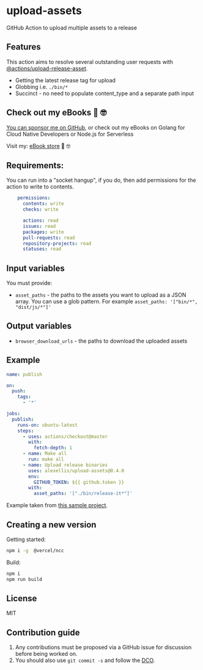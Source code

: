 # upload-assets

GitHub Action to upload multiple assets to a release

## Features

This action aims to resolve several outstanding user requests with [@actions/upload-release-asset](https://github.com/actions/upload-release-asset).

* Getting the latest release tag for upload
* Globbing i.e. `./bin/*`
* Succinct - no need to populate content_type and a separate path input

## Check out my eBooks 📖 🤓

[You can sponsor me on GitHub](https://github.com/sponsors/alexellis/), or check out my eBooks on Golang for Cloud Native Developers or Node.js for Serverless

Visit my: [eBook store](https://store.openfaas.com) 📖 🤓

## Requirements:

You can run into a "socket hangup", if you do, then add permissions for the action to write to contents.

```yaml
    permissions:
      contents: write
      checks: write

      actions: read
      issues: read
      packages: write
      pull-requests: read
      repository-projects: read
      statuses: read
```

## Input variables

You must provide:

* `asset_paths` - the paths to the assets you want to upload as a JSON array. You can use a glob pattern. For example `asset_paths: '["bin/*", "dist/js/*"]'`

## Output variables

*  `browser_download_urls` - the paths to download the uploaded assets

## Example

```yaml
name: publish

on:
  push:
    tags:
      - '*'

jobs:
  publish:
    runs-on: ubuntu-latest
    steps:
      - uses: actions/checkout@master
        with:
          fetch-depth: 1
      - name: Make all
        run: make all
      - name: Upload release binaries
        uses: alexellis/upload-assets@0.4.0
        env:
          GITHUB_TOKEN: ${{ github.token }}
        with:
          asset_paths: '["./bin/release-it*"]'
```

Example taken from [this sample project](https://github.com/alexellis/release-it/blob/master/.github/workflows/publish.yaml).

## Creating a new version

Getting started:

```bash
npm i -g  @vercel/ncc
```

Build:

```bash
npm i
npm run build
```

## License

MIT


## Contribution guide

1) Any contributions must be proposed via a GitHub issue for discussion before being worked on.
2) You should also use `git commit -s` and follow the [DCO](https://developercertificate.org).
